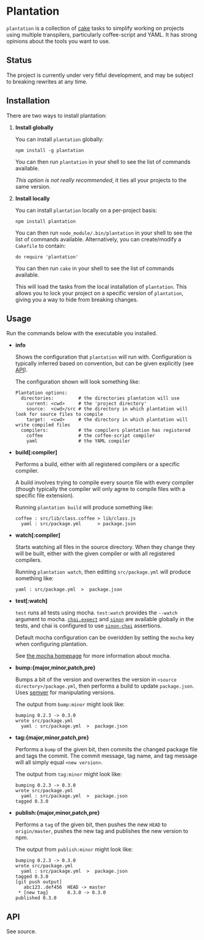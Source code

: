 # Plantation

`plantation` is a collection of [cake](http://coffeescript.org/#cake) tasks to simplify working on
projects using multiple transpilers, particularly coffee-script and YAML.  It has strong opinions
about the tools you want to use.

## Status

The project is currently under very fitful development, and may be subject to breaking rewrites at
any time.

## Installation

There are two ways to install plantation:

1.  **Install globally**

    You can install `plantation` globally:

        npm install -g plantation

    You can then run `plantation` in your shell to see the list of commands available.

    *This option is not really recommended*, it ties all your projects to the same version.

2.  **Install locally**

    You can install `plantation` locally on a per-project basis:

        npm install plantation

    You can then run `node_module/.bin/plantation` in your shell to see the list of commands
    available.  Alternatively, you can create/modify a `Cakefile` to contain:

        do require 'plantation'

    You can then run `cake` in your shell to see the list of commands available.

    This will load the tasks from the local installation of `plantation`.  This allows you to lock
    your project on a specific version of `plantation`, giving you a way to hide from breaking
    changes.

## Usage

Run the commands below with the executable you installed.

-   **info**

    Shows the configuration that `plantation` will run with.  Configuration is typically inferred
    based on convention, but can be given explicitly (see [API](#api)).

    The configuration shown will look something like:

        Plantation options:
          directories:         # the directories plantation will use
            current: <cwd>     # the 'project directory'
            source:  <cwd>/src # the directory in which plantation will look for source files to compile
            target:  <cwd>     # the directory in which plantation will write compiled files
          compilers:           # the compilers plantation has registered
            coffee             # the coffee-script compiler
            yaml               # the YAML compiler

-   **build[:compiler]**

    Performs a build, either with all registered compilers or a specific compiler.

    A build involves trying to compile every source file with every compiler (though typically the
    compiler will only agree to compile files with a specific file extension).

    Running `plantation build` will produce something like:

        coffee : src/lib/class.coffee > lib/class.js
          yaml : src/package.yml      > package.json

-   **watch[:compiler]**

    Starts watching all files in the source directory.  When they change they will be built, either
    with the given compiler or with all registered compilers.

    Running `plantation watch`, then editting `src/package.yml` will produce something like:

        yaml : src/package.yml  >  package.json

-   **test[:watch]**

    `test` runs all tests using mocha.  `test:watch` provides the `--watch` argument to mocha.
    [`chai.expect`](http://chaijs.com/api/bdd/) and [`sinon`](http://sinonjs.org/) are available
    globally in the tests, and chai is configured to use
    [`sinon-chai`](https://github.com/domenic/sinon-chai) assertions.

    Default mocha configuration can be overidden by setting the `mocha` key when configuring
    plantation.

    See [the mocha homepage](http://mochajs.org/) for more information about mocha.

-   **bump:{major,minor,patch,pre}**

    Bumps a bit of the version and overwrites the version in `<source directory>/package.yml`, then
    performs a build to update `package.json`.  Uses [semver](https://github.com/isaacs/node-semver)
    for manipulating versions.

    The output from `bump:minor` might look like:

        bumping 0.2.3 -> 0.3.0
        wrote src/package.yml
          yaml : src/package.yml  >  package.json

-   **tag:{major,minor,patch,pre}**

    Performs a `bump` of the given bit, then commits the changed package file and tags the commit.
    The commit message, tag name, and tag message will all simply equal `<new version>`.

    The output from `tag:minor` might look like:

        bumping 0.2.3 -> 0.3.0
        wrote src/package.yml
          yaml : src/package.yml  >  package.json
        tagged 0.3.0

-   **publish:{major,minor,patch,pre}**

    Performs a `tag` of the given bit, then pushes the new `HEAD` to `origin/master`, pushes the
    new tag and publishes the new version to npm.

    The output from `publish:minor` might look like:

        bumping 0.2.3 -> 0.3.0
        wrote src/package.yml
          yaml : src/package.yml  >  package.json
        tagged 0.3.0
        [git push output]
           abc123..def456  HEAD -> master
         * [new tag]       0.3.0 -> 0.3.0
        published 0.3.0

## API

See source.
